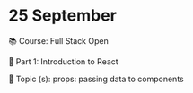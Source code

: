 # 25 September

📚 Course: Full Stack Open

🧩 Part 1: Introduction to React

🔖 Topic (s): props: passing data to components
